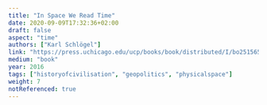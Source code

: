 ```yaml
---
title: "In Space We Read Time"
date: 2020-09-09T17:32:36+02:00
draft: false
aspect: "time"
authors: ["Karl Schlögel"]
link: "https://press.uchicago.edu/ucp/books/book/distributed/I/bo25156502.html"
medium: "book"
year: 2016
tags: ["historyofcivilisation", "geopolitics", "physicalspace"]
weight: 7
notReferenced: true
---
```

